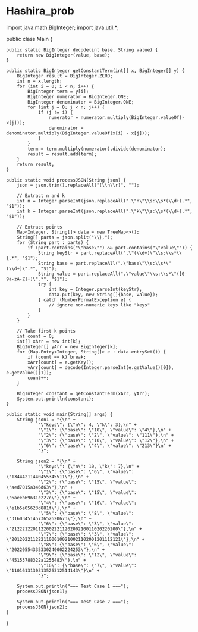 # Hashira_prob
import java.math.BigInteger;
import java.util.*;

public class Main {

    public static BigInteger decode(int base, String value) {
        return new BigInteger(value, base);
    }

    public static BigInteger getConstantTerm(int[] x, BigInteger[] y) {
        BigInteger result = BigInteger.ZERO;
        int n = x.length;
        for (int i = 0; i < n; i++) {
            BigInteger term = y[i];
            BigInteger numerator = BigInteger.ONE;
            BigInteger denominator = BigInteger.ONE;
            for (int j = 0; j < n; j++) {
                if (j != i) {
                    numerator = numerator.multiply(BigInteger.valueOf(-x[j]));
                    denominator = denominator.multiply(BigInteger.valueOf(x[i] - x[j]));
                }
            }
            term = term.multiply(numerator).divide(denominator);
            result = result.add(term);
        }
        return result;
    }

    public static void processJSON(String json) {
        json = json.trim().replaceAll("[\\n\\r]", "");

        // Extract n and k
        int n = Integer.parseInt(json.replaceAll(".\"n\"\\s:\\s*(\\d+).*", "$1"));
        int k = Integer.parseInt(json.replaceAll(".\"k\"\\s:\\s*(\\d+).*", "$1"));

        // Extract points
        Map<Integer, String[]> data = new TreeMap<>();
        String[] parts = json.split("\\},");
        for (String part : parts) {
            if (part.contains("\"base\"") && part.contains("\"value\"")) {
                String keyStr = part.replaceAll(".\"(\\d+)\"\\s:\\s*\\{.*", "$1");
                String base = part.replaceAll(".\"base\"\\s:\\s*\"(\\d+)\".*", "$1");
                String value = part.replaceAll(".\"value\"\\s:\\s*\"([0-9a-zA-Z]+)\".*", "$1");
                try {
                    int key = Integer.parseInt(keyStr);
                    data.put(key, new String[]{base, value});
                } catch (NumberFormatException e) {
                    // ignore non-numeric keys like "keys"
                }
            }
        }

        // Take first k points
        int count = 0;
        int[] xArr = new int[k];
        BigInteger[] yArr = new BigInteger[k];
        for (Map.Entry<Integer, String[]> e : data.entrySet()) {
            if (count == k) break;
            xArr[count] = e.getKey();
            yArr[count] = decode(Integer.parseInt(e.getValue()[0]), e.getValue()[1]);
            count++;
        }

        BigInteger constant = getConstantTerm(xArr, yArr);
        System.out.println(constant);
    }

    public static void main(String[] args) {
        String json1 = "{\n" +
                "\"keys\": {\"n\": 4, \"k\": 3},\n" +
                "\"1\": {\"base\": \"10\", \"value\": \"4\"},\n" +
                "\"2\": {\"base\": \"2\", \"value\": \"111\"},\n" +
                "\"3\": {\"base\": \"10\", \"value\": \"12\"},\n" +
                "\"6\": {\"base\": \"4\", \"value\": \"213\"}\n" +
                "}";

        String json2 = "{\n" +
                "\"keys\": {\"n\": 10, \"k\": 7},\n" +
                "\"1\": {\"base\": \"6\", \"value\": \"13444211440455345511\"},\n" +
                "\"2\": {\"base\": \"15\", \"value\": \"aed7015a346d63\"},\n" +
                "\"3\": {\"base\": \"15\", \"value\": \"6aeeb69631c227c\"},\n" +
                "\"4\": {\"base\": \"16\", \"value\": \"e1b5e05623d881f\"},\n" +
                "\"5\": {\"base\": \"8\", \"value\": \"316034514573652620673\"},\n" +
                "\"6\": {\"base\": \"3\", \"value\": \"2122212201122002221120200210011020220200\"},\n" +
                "\"7\": {\"base\": \"3\", \"value\": \"20120221122211000100210021102001201112121\"},\n" +
                "\"8\": {\"base\": \"6\", \"value\": \"20220554335330240002224253\"},\n" +
                "\"9\": {\"base\": \"12\", \"value\": \"45153788322a1255483\"},\n" +
                "\"10\": {\"base\": \"7\", \"value\": \"1101613130313526312514143\"}\n" +
                "}";

        System.out.println("=== Test Case 1 ===");
        processJSON(json1);

        System.out.println("=== Test Case 2 ===");
        processJSON(json2);
    }
}
        
